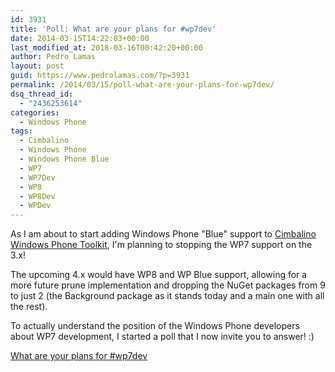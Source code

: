 ```yaml
---
id: 3931
title: 'Poll: What are your plans for #wp7dev'
date: 2014-03-15T14:22:03+00:00
last_modified_at: 2018-03-16T00:42:20+00:00
author: Pedro Lamas
layout: post
guid: https://www.pedrolamas.com/?p=3931
permalink: /2014/03/15/poll-what-are-your-plans-for-wp7dev/
dsq_thread_id:
  - "2436253614"
categories:
  - Windows Phone
tags:
  - Cimbalino
  - Windows Phone
  - Windows Phone Blue
  - WP7
  - WP7Dev
  - WP8
  - WP8Dev
  - WPDev
---
```

As I am about to start adding Windows Phone "Blue" support to [Cimbalino Windows Phone Toolkit](http://cimbalino.org), I'm planning to stopping the WP7 support on the 3.x!

The upcoming 4.x would have WP8 and WP Blue support, allowing for a more future prune implementation and dropping the NuGet packages from 9 to just 2 (the Background package as it stands today and a main one with all the rest).

To actually understand the position of the Windows Phone developers about WP7 development, I started a poll that I now invite you to answer! :)

<script type="text/javascript" charset="utf-8" src="https://secure.polldaddy.com/p/7881681.js"></script>
<noscript><a href="https://polldaddy.com/poll/7881681/">What are your plans for #wp7dev</a></noscript>
